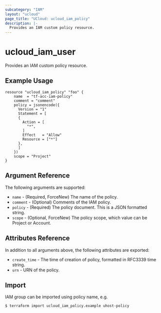 ```yaml
---
subcategory: "IAM"
layout: "ucloud"
page_title: "UCloud: ucloud_iam_policy"
description: |-
  Provides an IAM custom policy resource.
---
```


# ucloud_iam_user

Provides an IAM custom policy resource.

## Example Usage

```hcl
resource "ucloud_iam_policy" "foo" {
	name  = "tf-acc-iam-policy"
	comment = "comment"
    policy = jsonencode({
      Version = "1"
      Statement = [
      {
        Action = [
          "*",
        ]
        Effect   = "Allow"
        Resource = ["*"]
      },
      ]
    })
	scope = "Project"
}
```

## Argument Reference

The following arguments are supported:

* `name` - (Required, ForceNew) The name of the policy.
* `comment` - (Optional) Comments of the IAM policy.
* `policy` - (Required) The policy document. This is a JSON formatted string.
* `scope` - (Optional, ForceNew) The policy scope, which value can be Project or Account.

## Attributes Reference

In addition to all arguments above, the following attributes are exported:

* `create_time` - The time of creation of policy, formatted in RFC3339 time string.
* `urn` - URN of the policy.

## Import
IAM group can be imported using policy name, e.g.

```
$ terraform import ucloud_iam_policy.example uhost-policy
```